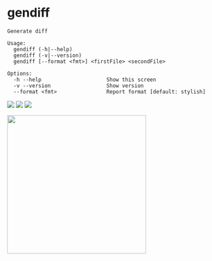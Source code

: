 # gendiff

```
Generate diff

Usage:
  gendiff (-h|--help)
  gendiff (-v|--version)
  gendiff [--format <fmt>] <firstFile> <secondFile>
  
Options:
  -h --help                     Show this screen
  -v --version                  Show version
  --format <fmt>                Report format [default: stylish]
  ```


[<img src="https://github.com/molych/php-project-lvl2/workflows/PHP-CI/badge.svg" />](https://github.com/molych/php-project-lvl2/actions)
[<img src="https://api.codeclimate.com/v1/badges/9f01e7c6942d28ea6234/maintainability"/>](https://api.codeclimate.com/v1/badges/9f01e7c6942d28ea6234/maintainability)
[<img src="https://api.codeclimate.com/v1/badges/9f01e7c6942d28ea6234/test_coverage"/>](https://api.codeclimate.com/v1/badges/9f01e7c6942d28ea6234/test_coverage)


<a href="https://asciinema.org/a/363626"><img src="https://asciinema.org/a/363626.png" width="320"/></a>
